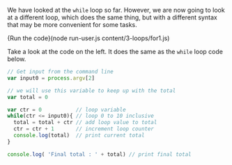 We have looked at the `while` loop so far. However, we are now going to look at a different loop, which does the same thing, but with a different syntax that may be more convenient for some tasks.

{Run the code}(node run-user.js content/3-loops/for1.js)

Take a look at the code on the left. It does the same as the `while` loop code below.

```javascript
// Get input from the command line
var input0 = process.argv[2]

// we will use this variable to keep up with the total
var total = 0 

var ctr = 0           // loop variable
while(ctr <= input0){ // loop 0 to 10 inclusive
  total = total + ctr // add loop value to total
  ctr = ctr + 1       // increment loop counter
  console.log(total)  // print current total
}

console.log( 'Final total : ' + total) // print final total
```


